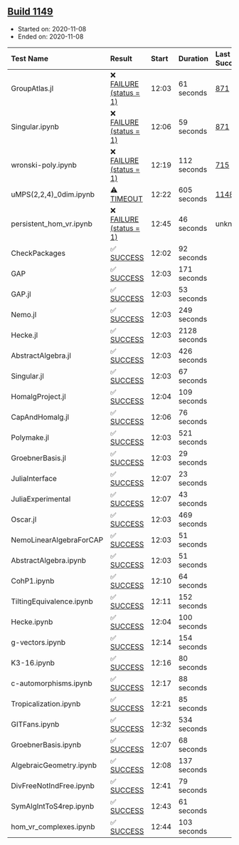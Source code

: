 ## [Build 1149](https://oscarci.mathematik.uni-kl.de/job/oscar-stable/1149/)

* Started on: 2020-11-08
* Ended on: 2020-11-08

| Test Name    | Result | Start | Duration | Last Success | First Failure |
|:-------------|:-------|:------|:---------|:-------------|:--------------|
| GroupAtlas.jl | ❌ [FAILURE (status = 1)](https://oscarci.mathematik.uni-kl.de/job/oscar-stable/1149/artifact/logs/build-1149/GroupAtlas.jl.log) | 12:03 | 61 seconds | [871](https://oscarci.mathematik.uni-kl.de/job/oscar-stable/871/) | [872](https://oscarci.mathematik.uni-kl.de/job/oscar-stable/872/) |
| Singular.ipynb | ❌ [FAILURE (status = 1)](https://oscarci.mathematik.uni-kl.de/job/oscar-stable/1149/artifact/logs/build-1149/Singular.ipynb.log) | 12:06 | 59 seconds | [871](https://oscarci.mathematik.uni-kl.de/job/oscar-stable/871/) | [872](https://oscarci.mathematik.uni-kl.de/job/oscar-stable/872/) |
| wronski-poly.ipynb | ❌ [FAILURE (status = 1)](https://oscarci.mathematik.uni-kl.de/job/oscar-stable/1149/artifact/logs/build-1149/wronski-poly.ipynb.log) | 12:19 | 112 seconds | [715](https://oscarci.mathematik.uni-kl.de/job/oscar-stable/715/) | [716](https://oscarci.mathematik.uni-kl.de/job/oscar-stable/716/) |
| uMPS(2,2,4)_0dim.ipynb | ⚠ [TIMEOUT](https://oscarci.mathematik.uni-kl.de/job/oscar-stable/1149/artifact/logs/build-1149/uMPS-2-2-4-_0dim.ipynb.log) | 12:22 | 605 seconds | [1148](https://oscarci.mathematik.uni-kl.de/job/oscar-stable/1148/) | [1149](https://oscarci.mathematik.uni-kl.de/job/oscar-stable/1149/) |
| persistent_hom_vr.ipynb | ❌ [FAILURE (status = 1)](https://oscarci.mathematik.uni-kl.de/job/oscar-stable/1149/artifact/logs/build-1149/persistent_hom_vr.ipynb.log) | 12:45 | 46 seconds | unknown | unknown |
| CheckPackages | ✅ [SUCCESS](https://oscarci.mathematik.uni-kl.de/job/oscar-stable/1149/artifact/logs/build-1149/CheckPackages.log) | 12:02 | 92 seconds |  |  |
| GAP | ✅ [SUCCESS](https://oscarci.mathematik.uni-kl.de/job/oscar-stable/1149/artifact/logs/build-1149/GAP.log) | 12:03 | 171 seconds |  |  |
| GAP.jl | ✅ [SUCCESS](https://oscarci.mathematik.uni-kl.de/job/oscar-stable/1149/artifact/logs/build-1149/GAP.jl.log) | 12:03 | 53 seconds |  |  |
| Nemo.jl | ✅ [SUCCESS](https://oscarci.mathematik.uni-kl.de/job/oscar-stable/1149/artifact/logs/build-1149/Nemo.jl.log) | 12:03 | 249 seconds |  |  |
| Hecke.jl | ✅ [SUCCESS](https://oscarci.mathematik.uni-kl.de/job/oscar-stable/1149/artifact/logs/build-1149/Hecke.jl.log) | 12:03 | 2128 seconds |  |  |
| AbstractAlgebra.jl | ✅ [SUCCESS](https://oscarci.mathematik.uni-kl.de/job/oscar-stable/1149/artifact/logs/build-1149/AbstractAlgebra.jl.log) | 12:03 | 426 seconds |  |  |
| Singular.jl | ✅ [SUCCESS](https://oscarci.mathematik.uni-kl.de/job/oscar-stable/1149/artifact/logs/build-1149/Singular.jl.log) | 12:03 | 67 seconds |  |  |
| HomalgProject.jl | ✅ [SUCCESS](https://oscarci.mathematik.uni-kl.de/job/oscar-stable/1149/artifact/logs/build-1149/HomalgProject.jl.log) | 12:04 | 109 seconds |  |  |
| CapAndHomalg.jl | ✅ [SUCCESS](https://oscarci.mathematik.uni-kl.de/job/oscar-stable/1149/artifact/logs/build-1149/CapAndHomalg.jl.log) | 12:06 | 76 seconds |  |  |
| Polymake.jl | ✅ [SUCCESS](https://oscarci.mathematik.uni-kl.de/job/oscar-stable/1149/artifact/logs/build-1149/Polymake.jl.log) | 12:03 | 521 seconds |  |  |
| GroebnerBasis.jl | ✅ [SUCCESS](https://oscarci.mathematik.uni-kl.de/job/oscar-stable/1149/artifact/logs/build-1149/GroebnerBasis.jl.log) | 12:03 | 29 seconds |  |  |
| JuliaInterface | ✅ [SUCCESS](https://oscarci.mathematik.uni-kl.de/job/oscar-stable/1149/artifact/logs/build-1149/JuliaInterface.log) | 12:07 | 23 seconds |  |  |
| JuliaExperimental | ✅ [SUCCESS](https://oscarci.mathematik.uni-kl.de/job/oscar-stable/1149/artifact/logs/build-1149/JuliaExperimental.log) | 12:07 | 43 seconds |  |  |
| Oscar.jl | ✅ [SUCCESS](https://oscarci.mathematik.uni-kl.de/job/oscar-stable/1149/artifact/logs/build-1149/Oscar.jl.log) | 12:03 | 469 seconds |  |  |
| NemoLinearAlgebraForCAP | ✅ [SUCCESS](https://oscarci.mathematik.uni-kl.de/job/oscar-stable/1149/artifact/logs/build-1149/NemoLinearAlgebraForCAP.log) | 12:03 | 51 seconds |  |  |
| AbstractAlgebra.ipynb | ✅ [SUCCESS](https://oscarci.mathematik.uni-kl.de/job/oscar-stable/1149/artifact/logs/build-1149/AbstractAlgebra.ipynb.log) | 12:03 | 51 seconds |  |  |
| CohP1.ipynb | ✅ [SUCCESS](https://oscarci.mathematik.uni-kl.de/job/oscar-stable/1149/artifact/logs/build-1149/CohP1.ipynb.log) | 12:10 | 64 seconds |  |  |
| TiltingEquivalence.ipynb | ✅ [SUCCESS](https://oscarci.mathematik.uni-kl.de/job/oscar-stable/1149/artifact/logs/build-1149/TiltingEquivalence.ipynb.log) | 12:11 | 152 seconds |  |  |
| Hecke.ipynb | ✅ [SUCCESS](https://oscarci.mathematik.uni-kl.de/job/oscar-stable/1149/artifact/logs/build-1149/Hecke.ipynb.log) | 12:04 | 100 seconds |  |  |
| g-vectors.ipynb | ✅ [SUCCESS](https://oscarci.mathematik.uni-kl.de/job/oscar-stable/1149/artifact/logs/build-1149/g-vectors.ipynb.log) | 12:14 | 154 seconds |  |  |
| K3-16.ipynb | ✅ [SUCCESS](https://oscarci.mathematik.uni-kl.de/job/oscar-stable/1149/artifact/logs/build-1149/K3-16.ipynb.log) | 12:16 | 80 seconds |  |  |
| c-automorphisms.ipynb | ✅ [SUCCESS](https://oscarci.mathematik.uni-kl.de/job/oscar-stable/1149/artifact/logs/build-1149/c-automorphisms.ipynb.log) | 12:17 | 88 seconds |  |  |
| Tropicalization.ipynb | ✅ [SUCCESS](https://oscarci.mathematik.uni-kl.de/job/oscar-stable/1149/artifact/logs/build-1149/Tropicalization.ipynb.log) | 12:21 | 85 seconds |  |  |
| GITFans.ipynb | ✅ [SUCCESS](https://oscarci.mathematik.uni-kl.de/job/oscar-stable/1149/artifact/logs/build-1149/GITFans.ipynb.log) | 12:32 | 534 seconds |  |  |
| GroebnerBasis.ipynb | ✅ [SUCCESS](https://oscarci.mathematik.uni-kl.de/job/oscar-stable/1149/artifact/logs/build-1149/GroebnerBasis.ipynb.log) | 12:07 | 68 seconds |  |  |
| AlgebraicGeometry.ipynb | ✅ [SUCCESS](https://oscarci.mathematik.uni-kl.de/job/oscar-stable/1149/artifact/logs/build-1149/AlgebraicGeometry.ipynb.log) | 12:08 | 137 seconds |  |  |
| DivFreeNotIndFree.ipynb | ✅ [SUCCESS](https://oscarci.mathematik.uni-kl.de/job/oscar-stable/1149/artifact/logs/build-1149/DivFreeNotIndFree.ipynb.log) | 12:41 | 79 seconds |  |  |
| SymAlgIntToS4rep.ipynb | ✅ [SUCCESS](https://oscarci.mathematik.uni-kl.de/job/oscar-stable/1149/artifact/logs/build-1149/SymAlgIntToS4rep.ipynb.log) | 12:43 | 61 seconds |  |  |
| hom_vr_complexes.ipynb | ✅ [SUCCESS](https://oscarci.mathematik.uni-kl.de/job/oscar-stable/1149/artifact/logs/build-1149/hom_vr_complexes.ipynb.log) | 12:44 | 103 seconds |  |  |
